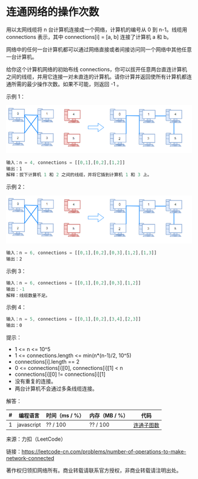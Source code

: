 # 连通网络的操作次数

用以太网线缆将 n 台计算机连接成一个网络，计算机的编号从 0 到 n-1。线缆用 connections 表示，其中 connections[i] = [a, b] 连接了计算机 a 和 b。

网络中的任何一台计算机都可以通过网络直接或者间接访问同一个网络中其他任意一台计算机。

给你这个计算机网络的初始布线 connections，你可以拔开任意两台直连计算机之间的线缆，并用它连接一对未直连的计算机。请你计算并返回使所有计算机都连通所需的最少操作次数。如果不可能，则返回 -1 。 

示例 1：

![示例1](./eg2.png)

``` javascript
输入：n = 4, connections = [[0,1],[0,2],[1,2]]
输出：1
解释：拔下计算机 1 和 2 之间的线缆，并将它插到计算机 1 和 3 上。
```

示例 2：

![示例2](./eg2.png)

``` javascript
输入：n = 6, connections = [[0,1],[0,2],[0,3],[1,2],[1,3]]
输出：2
```

示例 3：

``` javascript
输入：n = 6, connections = [[0,1],[0,2],[0,3],[1,2]]
输出：-1
解释：线缆数量不足。
```

示例 4：

``` javascript
输入：n = 5, connections = [[0,1],[0,2],[3,4],[2,3]]
输出：0
```

提示：

- 1 <= n <= 10^5
- 1 <= connections.length <= min(n*(n-1)/2, 10^5)
- connections[i].length == 2
- 0 <= connections[i][0], connections[i][1] < n
- connections[i][0] != connections[i][1]
- 没有重复的连接。
- 两台计算机不会通过多条线缆连接。

解答：

**#**|**编程语言**|**时间（ms / %）**|**内存（MB / %）**|**代码**
--|--|--|--|--
1|javascript|?? / 100|?? / 100|[连通子图数](./javascript/ac_v1.js)

来源：力扣（LeetCode）

链接：https://leetcode-cn.com/problems/number-of-operations-to-make-network-connected

著作权归领扣网络所有。商业转载请联系官方授权，非商业转载请注明出处。
